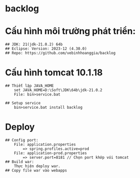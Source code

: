 # backlog

# Cấu hình môi trường phát triển:
	## JDK: 21(jdk-21.0.2) 64b
	## Eclipse: Version: 2023-12 (4.30.0)
	## Repo: https://github.com/vebinhhoanggia/backlog

# Cấu hình tomcat 10.1.18
	## Thiết lập JAVA_HOME
		set JAVA_HOME=D:\Soft\JDK\64b\jdk-21.0.2
		File: bin>service.bat

	## Setup service
		bin>service.bat install backlog

# Deploy
	## Config port:
		File: application.properties
			=> spring.profiles.active=prod
		File: application-prod.properties
			=> server.port=8181 // Chọn port khớp vói tomcat
	## Build war:
		Thực hiện deploy war.
	## Copy file war vào webapps
	